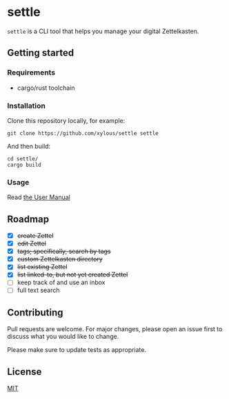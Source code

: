 # settle

`settle` is a CLI tool that helps you manage your digital Zettelkasten.

## Getting started

### Requirements

* cargo/rust toolchain

### Installation

Clone this repository locally, for example:

```
git clone https://github.com/xylous/settle settle
```

And then build:

```
cd settle/
cargo build
```

### Usage

Read [the User Manual](./USER-MANUAL.md)

## Roadmap

- [x] ~~create Zettel~~
- [x] ~~edit Zettel~~
- [x] ~~tags; specifically, search by tags~~
- [x] ~~custom Zettelkasten directory~~
- [x] ~~list existing Zettel~~
- [x] ~~list linked-to, but not yet created Zettel~~
- [ ] keep track of and use an inbox
- [ ] full text search

## Contributing

Pull requests are welcome. For major changes, please open an issue first to
discuss what you would like to change.

Please make sure to update tests as appropriate.

## License

[MIT](LICENSE)
